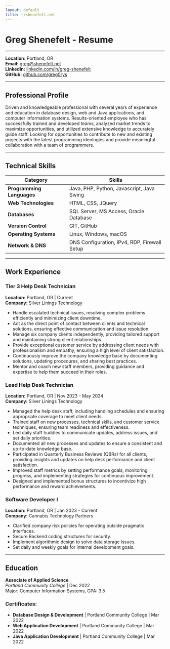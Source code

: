 ```yaml
---
layout: default
title: ~/shenefelt.net
---
```


# Greg Shenefelt - Resume

---

**Location:** Portland, OR  
**Email:** [greg@shenefelt.net](mailto:greg@shenefelt.net)  
**LinkedIn:** [linkedin.com/in/greg-shenefelt](https://linkedin.com/in/greg-shenefelt)\
**GitHub:** [github.com/greg0rys](https://www.github.com/greg0rys)

---

## Professional Profile

Driven and knowledgeable professional with several years of experience and education in database design, web and Java applications, and computer information systems. Results-oriented employee who has successfully trained and developed teams, analyzed market trends to maximize opportunities, and utilized extensive knowledge to accurately guide staff. Looking for opportunities to contribute to new and existing projects with the latest programming ideologies and provide meaningful collaboration with a team of programmers.

---

## Technical Skills

| **Category**              | **Skills**                                    |
| ------------------------- | --------------------------------------------- |
| **Programming Languages** | Java, PHP, Python, Javascript, Java Swing      |
| **Web Technologies**      | HTML, CSS, JQuery                             |
| **Databases**             | SQL Server, MS Access, Oracle Database        |
| **Version Control**       | GIT, GitHub                                   |
| **Operating Systems**     | Linux, Windows, macOS                         |
| **Network & DNS**         | DNS Configuration, IPv4, RDP, Firewall Setup  |


---

## Work Experience

### **Tier 3 Help Desk Technician**  
**Location:** Portland, OR | Current  
**Company:** Silver Linings Technology

- Handle escalated technical issues, resolving complex problems efficiently and minimizing client downtime.
- Act as the direct point of contact between clients and technical solutions, ensuring effective communication and issue resolution.
- Manage six company clients independently, providing tailored support and maintaining strong client relationships.
- Provide exceptional customer service by addressing client needs with professionalism and empathy, ensuring a high level of client satisfaction.
- Continuously improve the company knowledge base by documenting solutions, updating procedures, and sharing best practices.
- Mentor and coach new staff members, providing guidance and expertise to help them succeed in their roles.

### **Lead Help Desk Technician**  
**Location:** Portland, OR | Nov 2023 - May 2024  
**Company:** Silver Linings Technology

- Managed the help desk staff, including handling schedules and ensuring appropriate coverage to meet client needs.
- Trained staff on new processes, technical skills, and customer service techniques, ensuring team readiness and effectiveness.
- Led daily staff huddles to communicate updates, address issues, and set daily priorities.
- Documented all new processes and updates to ensure a consistent and up-to-date knowledge base.
- Participated in Quarterly Business Reviews (QBRs) for all clients, providing insights and updates on help desk performance and client satisfaction.
- Improved staff metrics by setting performance goals, monitoring progress, and implementing strategies for continuous improvement.
- Designed and implemented bonus structures to incentivize high performance and reward achievements.

### **Software Developer I**  
**Location:** Portland, OR | Jan 2023 - Current  
**Company:** Cannabis Technology Partners

- Clarified company risk policies for operating outside pragmatic interfaces.
- Secure Backend coding structures for security. 
- Implement algorithmic design to solve data storage issues.
- Set daily and weekly goals for internal development goals.


---

## Education

**Associate of Applied Science**  
*Portland Community College* | Dec 2022  
Major: Computer Information Systems, GPA: 3.5

### **Certificates:**

- **Database Design & Development** | Portland Community College | Mar 2022  
- **Web Application Development** | Portland Community College | Mar 2022  
- **Java Application Development** | Portland Community College | Mar 2022


